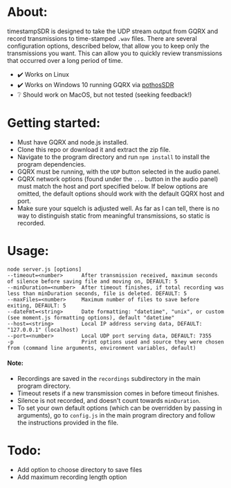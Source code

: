 # About:

timestampSDR is designed to take the UDP stream output from GQRX and record transmissions to time-stamped `.wav` files. There are several configuration options, described below, that allow you to keep only the transmissions you want. This can allow you to quickly review transmissions that occurred over a long period of time.

- :heavy_check_mark: Works on Linux
- :heavy_check_mark: Works on Windows 10 running GQRX via [pothosSDR](https://github.com/pothosware/PothosSDR/wiki/Tutorial)
- :grey_question: Should work on MacOS, but not tested (seeking feedback!)

# Getting started:

- Must have GQRX and node.js installed.
- Clone this repo or download it and extract the zip file.
- Navigate to the program directory and run `npm install` to install the program dependencies.
- GQRX must be running, with the `UDP` button selected in the audio panel.
- GQRX network options (found under the `...` button in the audio panel) must match the host and port specified below. If below options are omitted, the default options should work with the default GQRX host and port.
- Make sure your squelch is adjusted well. As far as I can tell, there is no way to distinguish static from meaningful transmissions, so static is recorded.

# Usage:

```
node server.js [options]
--timeout=<number>      After transmission received, maximum seconds of silence before saving file and moving on, DEFAULT: 5
--minDuration=<number>  After timeout finishes, if total recording was less than minDuration seconds, file is deleted. DEFAULT: 5
--maxFiles=<number>     Maximum number of files to save before exiting, DEFAULT: 5
--dateFmt=<string>      Date formatting: "datetime", "unix", or custom (see moment.js formatting options), default "datetime"
--host=<string>         Local IP address serving data, DEFAULT: "127.0.0.1" (localhost)
--port=<number>         Local UDP port serving data, DEFAULT: 7355
-p                      Print options used and source they were chosen from (command line arguments, environment variables, default)
```
#### Note:
- Recordings are saved in the `recordings` subdirectory in the main program directory.
- Timeout resets if a new transmission comes in before timeout finishes.
- Silence is not recorded, and doesn't count towards `minDuration`.
- To set your own default options (which can be overridden by passing in arguments), go to `config.js` in the main program directory and follow the instructions provided in the file.

# Todo:

- Add option to choose directory to save files
- Add maximum recording length option
